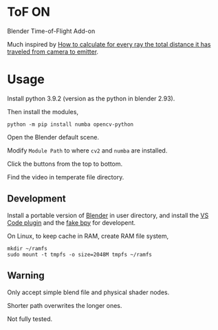 # ToF ON

Blender Time-of-Flight Add-on

Much inspired by [How to calculate for every ray the total distance it has traveled from camera to emitter](https://blender.stackexchange.com/questions/81485/how-to-calculate-for-every-ray-the-total-distance-it-has-traveled-from-camera-to/91760#91760?newreg=12022d5bb157428a8a9de5e06a63412d).

# Usage

Install python 3.9.2 (version as the python in blender 2.93).

Then install the modules,

```
python -m pip install numba opencv-python
```

Open the Blender default scene.

Modify `Module Path` to where `cv2` and `numba` are installed.

Click the buttons from the top to bottom.

Find the video in temperate file directory.

## Development

Install a portable version of [Blender](https://www.blender.org/download/) in user directory, and install the [VS Code plugin](https://marketplace.visualstudio.com/items?itemName=JacquesLucke.blender-development) and the [fake bpy](https://github.com/nutti/fake-bpy-module) for developent.

On Linux, to keep cache in RAM, create RAM file system,

```
mkdir ~/ramfs
sudo mount -t tmpfs -o size=2048M tmpfs ~/ramfs
```

## Warning

Only accept simple blend file and physical shader nodes.

Shorter path overwrites the longer ones.

Not fully tested.

